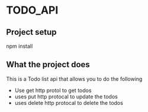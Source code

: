 # TODO_API

## Project setup

npm install

## What the project does

This is a Todo list api that allows you to do the following

- Use get http protol to get todos
- uses put http protocal to update the todos
- uses delete http protocal to delete the todos

